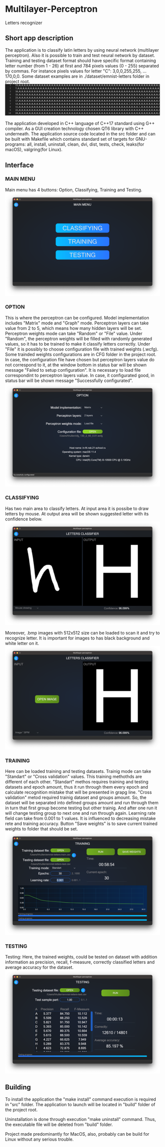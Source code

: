 # Multilayer-Perceptron
Letters recognizer

## Short app description

The application is to classify latin letters by using neural network (multilayer perceptron). Also it is possible to train and test neural network by dataset. Training and testing dataset format should have specific format containing letter number (from 1 - 26) at first and 784 pixels values (0 - 255) separated by commas. For instance pixels values for letter "C": 3,0,0,255,255, ... 170,0,0. Some dataset examples are in ./dataset/emnist-letters folder in project root.  
![dataset_example](img/dataset_example.png "Dataset example")

The application developed in C++ language of C++17 standard using G++ compiler. As a GUI creation technology chosen QT6 library with C++ underneath. The application source code located in the src folder and can be built with Makefile which contains standard set of targets for GNU-programs: all, install, uninstall, clean, dvi, dist, tests, check, leaks(for macOS), valgring(for Linux).

## Interface

### MAIN MENU
Main menu has 4 buttons: Option, Classifying, Training and Testing.  
![menu](img/menu.png "Menu")

### OPTION
This is where the perceptron can be configured. Model implementation includes "Matrix" mode and "Graph" mode. Perceptron layers can take value from 2 to 5, which means how many hidden layers will be set. Perceptron weights mode can take "Random" or "File" value. Under "Random", the perceptron weights will be filled with randomly generated values, so it has to be trained to make it classify letters correctly. Under "File" it is possibly to choose configuration file with trained weights (.wcfg). Some trainded weights configurations are in CFG folder in the project root. In case, the configuration file have chosen but perceptron layers value do not correspond to it, at the window bottom in status bar will be shown message "Failed to setup configuration". It is necessary to load file correspondint to perceptron layers value. In case, it configurated good, in status bar will be shown message "Successfully configurated".  
![option](img/option.png "Option")

### CLASSIFYING
Has two main area to classify letters. At input area it is possibe to draw letters by mouse. At output area will be shown suggested letter with its confidence below.  
![classifier_draw](img/classifier_draw.png "Classifier: draw by mouse")

Moreover, .bmp images with 512x512 size can be loaded to scan it and try to recognize letter. It is important for images to has black background and white letter on it.  
![classifier_bmp](img/classifier_bmp.png "Classifier: upload .bmp 512x512")

### TRAINING
Here can be loaded training and testing datasets. Trainig mode can take "Standart" or "Cross validation" values. This training methothds are different of each other. "Standart" methos requires training and testing datasets and epoch amount, thus it run through them every epoch and calculate recognition mistake that will be presented in grapg line. "Cross validation" metod required trainig dataset and groups amount. So, the dataset will be separated into defined groups amount and run through them in turn that first group become testing but other trainig. And after one run it will change testing group to next one and run through again. Learning rate field can take from 0.001 to 1 values. It is influenced to decreasing mistake rete and training accuracy. Button "Save weights" is to save current trained weights to folder that should be set.  
![training](img/training.png "Training")

### TESTING
Testing: Here, the trained weights, could be tested on dataset with addition information as precision, recall, f-measure, correctly classified letters and average accuracy for the dataset.  
![testing](img/testing.png "Testing")

## Building
To install the application the "make install" command execution is required in "src" folder. The application to launch will be located in "build" folder of the project root.  

Uninstallation is done through execution "make uninstall" command. Thus, the executable file will be deleted from "build" folder.

Project made predominantly for MacOS, also, probably can be build  for Linux without any serious trouble.